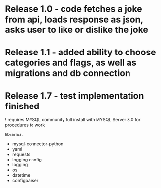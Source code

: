 # Release 1.0 - code fetches a joke from api, loads response as json, asks user to like or dislike the joke
# Release 1.1 - added ability to choose categories and flags, as well as migrations and db connection
# Release 1.7 -  test implementation finished 


! requires MYSQL community full install with MYSQL Server 8.0 for procedures to work

libraries:

- mysql-connector-python
- yaml
- requests
- logging.config
- logging
- os
- datetime
- configparser
